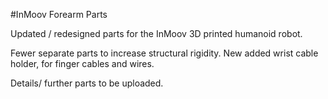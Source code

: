 #InMoov Forearm Parts

Updated / redesigned parts for the InMoov 3D printed humanoid robot.

Fewer separate parts to increase structural rigidity. New added wrist cable holder, for finger cables and wires.

Details/ further parts to be uploaded.